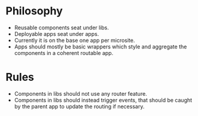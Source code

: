 # Philosophy
* Reusable components seat under libs.
* Deployable apps seat under apps.
* Currently it is on the base one app per microsite.
* Apps should mostly be basic wrappers which style and aggregate the components in a coherent routable app.

# Rules
* Components in libs should not use any router feature.
* Components in libs should instead trigger events, that should be caught by the parent app to update the routing if necessary.
